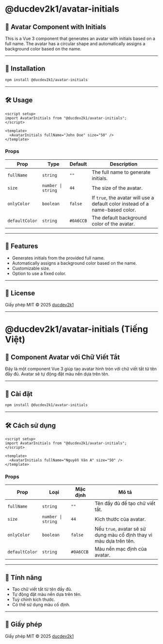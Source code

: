 # @ducdev2k1/avatar-initials

## 🌟 Avatar Component with Initials

This is a Vue 3 component that generates an avatar with initials based on a full name. The avatar has a circular shape and automatically assigns a background color based on the name.

---

## 🚀 Installation

```sh
npm install @ducdev2k1/avatar-initials
```

---

## 🛠 Usage

```vue
<script setup>
import AvatarInitials from "@ducdev2k1/avatar-initials";
</script>

<template>
  <AvatarInitials fullName="John Doe" size="50" />
</template>
```

### Props

| Prop           | Type               | Default   | Description                                                                   |
| -------------- | ------------------ | --------- | ----------------------------------------------------------------------------- |
| `fullName`     | `string`           | `""`      | The full name to generate initials.                                           |
| `size`         | `number \| string` | `44`      | The size of the avatar.                                                       |
| `onlyColor`    | `boolean`          | `false`   | If `true`, the avatar will use a default color instead of a name-based color. |
| `defaultColor` | `string`           | `#0A6CCB` | The default background color of the avatar.                                   |

---

## 🌈 Features

- Generates initials from the provided full name.
- Automatically assigns a background color based on the name.
- Customizable size.
- Option to use a fixed color.

---

## 🔗 License

Giấy phép MIT © 2025 [ducdev2k1](https://github.com/ducdev2k1)

---

# @ducdev2k1/avatar-initials (Tiếng Việt)

## 🌟 Component Avatar với Chữ Viết Tắt

Đây là một component Vue 3 giúp tạo avatar hình tròn với chữ viết tắt từ tên đầy đủ. Avatar sẽ tự động đặt màu nền dựa trên tên.

---

## 🚀 Cài đặt

```sh
npm install @ducdev2k1/avatar-initials
```

---

## 🛠 Cách sử dụng

```vue
<script setup>
import AvatarInitials from "@ducdev2k1/avatar-initials";
</script>

<template>
  <AvatarInitials fullName="Nguyễn Văn A" size="50" />
</template>
```

### Props

| Prop           | Loại               | Mặc định  | Mô tả                                                               |
| -------------- | ------------------ | --------- | ------------------------------------------------------------------- |
| `fullName`     | `string`           | `""`      | Tên đầy đủ để tạo chữ viết tắt.                                     |
| `size`         | `number \| string` | `44`      | Kích thước của avatar.                                              |
| `onlyColor`    | `boolean`          | `false`   | Nếu `true`, avatar sẽ sử dụng màu cố định thay vì màu dựa trên tên. |
| `defaultColor` | `string`           | `#0A6CCB` | Màu nền mạc định của avatar.                                        |

---

## 🌈 Tính năng

- Tạo chữ viết tắt từ tên đầy đủ.
- Tự động đặt màu nền dựa trên tên.
- Tuỳ chỉnh kích thước.
- Có thể sử dụng màu cố định.

---

## 🔗 Giấy phép

Giấy phép MIT © 2025 [ducdev2k1](https://github.com/ducdev2k1)
